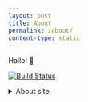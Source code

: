```yaml
---
layout: post
title: About
permalink: /about/
content-type: static
---
```


Hallo! 👋

[![Build Status](https://github.com/runarsf/garden/actions/workflows/deploy.yaml/badge.svg)](https://github.com/runarsf/garden/actions/workflows/deploy.yaml)

<main>
  <details><summary>About site</summary>
    This site is based on <a href="https://github.com/Jekyll-Garden/jekyll-garden.github.io">Jekyll-Garden</a> and is licensed under the MIT license.<br>
    Most of the content is provided for free (should you, contrary to expectations, want to use it) under a <a href="https://creativecommons.org/licenses/by/4.0/">Creative Commons Attribution 4.0 International license</a>.
    <br><br>
    <code>
      {%- include_relative ../LICENSE -%}
    </code>
  </details>
<script>
